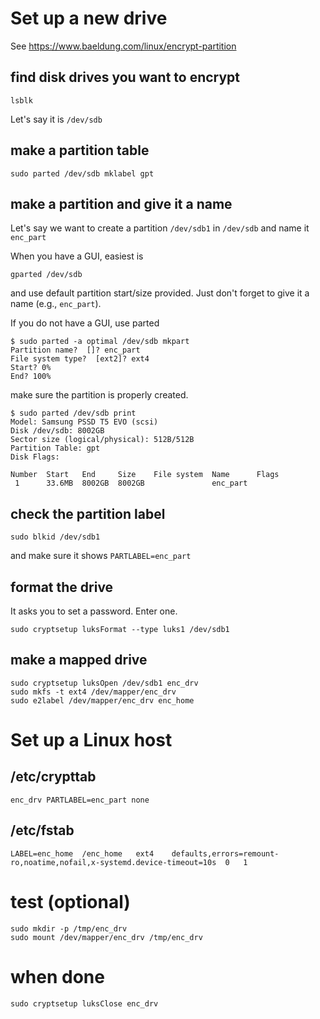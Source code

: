 # Set up a new drive

See https://www.baeldung.com/linux/encrypt-partition

## find disk drives you want to encrypt
```
lsblk
``` 
Let's say it is `/dev/sdb`

## make a partition table
```
sudo parted /dev/sdb mklabel gpt
```

## make a partition and give it a name
Let's say we want to create a partition `/dev/sdb1` in `/dev/sdb` and name it `enc_part`

When you have a GUI, easiest is 
```
gparted /dev/sdb
```
and use default partition start/size provided. 
Just don't forget to give it a name (e.g., `enc_part`).

If you do not have a GUI, use parted
```
$ sudo parted -a optimal /dev/sdb mkpart
Partition name?  []? enc_part
File system type?  [ext2]? ext4
Start? 0%
End? 100%
```

make sure the partition is properly created.
```
$ sudo parted /dev/sdb print
Model: Samsung PSSD T5 EVO (scsi)
Disk /dev/sdb: 8002GB
Sector size (logical/physical): 512B/512B
Partition Table: gpt
Disk Flags:

Number  Start   End     Size    File system  Name      Flags
 1      33.6MB  8002GB  8002GB               enc_part

```

## check the partition label
```
sudo blkid /dev/sdb1
```
and make sure it shows `PARTLABEL=enc_part`

## format the drive
It asks you to set a password. Enter one.
```
sudo cryptsetup luksFormat --type luks1 /dev/sdb1
```

## make a mapped drive
```
sudo cryptsetup luksOpen /dev/sdb1 enc_drv
sudo mkfs -t ext4 /dev/mapper/enc_drv
sudo e2label /dev/mapper/enc_drv enc_home
```

# Set up a Linux host

## /etc/crypttab
```
enc_drv PARTLABEL=enc_part none
```

## /etc/fstab
```
LABEL=enc_home	/enc_home	ext4	defaults,errors=remount-ro,noatime,nofail,x-systemd.device-timeout=10s	0	1
```

# test (optional)
```
sudo mkdir -p /tmp/enc_drv
sudo mount /dev/mapper/enc_drv /tmp/enc_drv
```

# when done
```
sudo cryptsetup luksClose enc_drv
```

